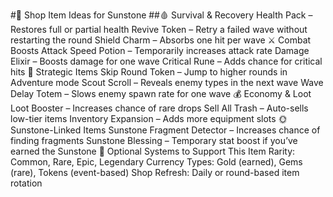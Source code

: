 #🛒 Shop Item Ideas for Sunstone
##🩸 Survival & Recovery
Health Pack – Restores full or partial health
Revive Token – Retry a failed wave without restarting the round
Shield Charm – Absorbs one hit per wave
⚔️ Combat Boosts
Attack Speed Potion – Temporarily increases attack rate
Damage Elixir – Boosts damage for one wave
Critical Rune – Adds chance for critical hits
🧠 Strategic Items
Skip Round Token – Jump to higher rounds in Adventure mode
Scout Scroll – Reveals enemy types in the next wave
Wave Delay Totem – Slows enemy spawn rate for one wave
💰 Economy & Loot
Loot Booster – Increases chance of rare drops
Sell All Trash – Auto-sells low-tier items
Inventory Expansion – Adds more equipment slots
🌞 Sunstone-Linked Items
Sunstone Fragment Detector – Increases chance of finding fragments
Sunstone Blessing – Temporary stat boost if you’ve earned the Sunstone
🧠 Optional Systems to Support This
Item Rarity: Common, Rare, Epic, Legendary
Currency Types: Gold (earned), Gems (rare), Tokens (event-based)
Shop Refresh: Daily or round-based item rotation
